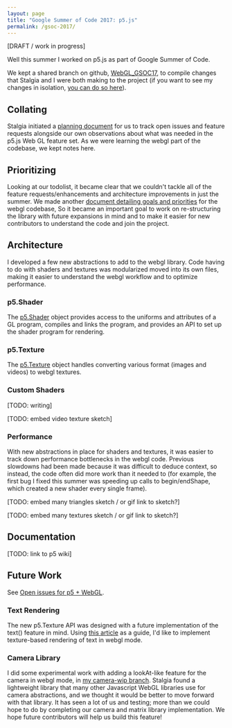 ```yaml
---
layout: page
title: "Google Summer of Code 2017: p5.js"
permalink: /gsoc-2017/
---
```


[DRAFT / work in progress]

Well this summer I worked on p5.js as part of Google Summer of Code.

We kept a shared branch on github, [WebGL_GSOC17](https://github.com/processing/p5.js/commits/WebGL_GSOC17), to compile changes that Stalgia and I were both making to the project (if you want to see my changes in isolation, [you can do so here](https://github.com/processing/p5.js/commits/WebGL_GSOC17?author=kjhollen)).

## Collating
Stalgia initiated a [planning document](https://docs.google.com/document/d/1yMTNsNN2QEhKY2NRNSaxsMCntMzIAuL3eR2_E9ylthc/edit?usp=sharing) for us to track open issues and feature requests alongside our own observations about what was needed in the p5.js Web GL feature set. As we were learning the webgl part of the codebase, we kept notes here.

## Prioritizing

Looking at our todolist, it became clear that we couldn't tackle all of the feature requests/enhancements and architecture improvements in just the summer.
We made another [document detailing goals and priorities](https://docs.google.com/document/d/1ZT27SS_NmVv4c7-2x9_H44xQ7UNmf1wuTpcAraHmB7c/edit?usp=sharing) for the webgl codebase,
So it became an important goal to work on re-structuring the library with future expansions in mind and to make it easier for new contributors to understand the code and join the project.

## Architecture
I developed a few new abstractions to add to the webgl library.
Code having to do with shaders and textures was modularized moved into its own files, making it easier to understand the webgl workflow and to optimize performance.

### p5.Shader
The [p5.Shader](https://github.com/processing/p5.js/blob/WebGL_GSOC17/src/webgl/p5.Shader.js) object provides access to the uniforms and attributes of a GL program, compiles and links the program, and provides an API to set up the shader program for rendering.

### p5.Texture
The [p5.Texture](https://github.com/processing/p5.js/blob/WebGL_GSOC17/src/webgl/p5.Texture.js) object handles converting various format (images and videos) to webgl textures.

### Custom Shaders
[TODO: writing]

[TODO: embed video texture sketch]

### Performance
With new abstractions in place for shaders and textures, it was easier to track down performance bottlenecks in the webgl code.
Previous slowdowns had been made because it was difficult to deduce context, so instead, the code often did more work than it needed to (for example, the first bug I fixed this summer was speeding up calls to begin/endShape, which created a new shader every single frame).

[TODO: embed many triangles sketch / or gif link to sketch?]

[TODO: embed many textures sketch / or gif link to sketch?]

## Documentation
[TODO: link to p5 wiki]

## Future Work

See [Open issues for p5 + WebGL](https://github.com/processing/p5.js/issues?q=is%3Aissue+is%3Aopen+label%3Aarea%3Awebgl).

### Text Rendering
The new p5.Texture API was designed with a future implementation of the text() feature in mind.
Using [this article](https://www.eventbrite.com/engineering/its-2015-and-drawing-text-is-still-hard-webgl-threejs/) as a guide, I'd like to implement texture-based rendering of text in webgl mode.

### Camera Library
I did some experimental work with adding a lookAt-like feature for the camera in webgl mode, in [my camera-wip branch](https://github.com/kjhollen/p5.js/tree/camera-wip).
Stalgia found a lightweight library that many other Javascript WebGL libraries use for camera abstractions, and we thought it would be better to move forward with that library.
It has seen a lot of us and testing; more than we could hope to do by completing our camera and matrix library implementation.
We hope future contributors will help us build this feature!

